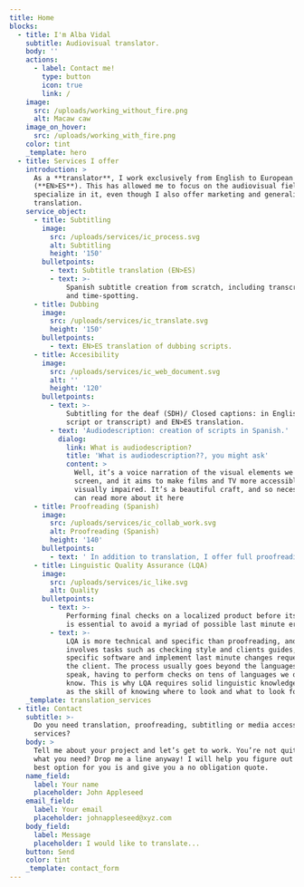 ```yaml
---
title: Home
blocks:
  - title: I'm Alba Vidal
    subtitle: Audiovisual translator.
    body: ''
    actions:
      - label: Contact me!
        type: button
        icon: true
        link: /
    image:
      src: /uploads/working_without_fire.png
      alt: Macaw caw
    image_on_hover:
      src: /uploads/working_with_fire.png
    color: tint
    _template: hero
  - title: Services I offer
    introduction: >
      As a **translator**, I work exclusively from English to European Spanish
      (**EN>ES**). This has allowed me to focus on the audiovisual field and
      specialize in it, even though I also offer marketing and generalist
      translation.
    service_object:
      - title: Subtitling
        image:
          src: /uploads/services/ic_process.svg
          alt: Subtitling
          height: '150'
        bulletpoints:
          - text: Subtitle translation (EN>ES)
          - text: >-
              Spanish subtitle creation from scratch, including transcription
              and time-spotting.
      - title: Dubbing
        image:
          src: /uploads/services/ic_translate.svg
          height: '150'
        bulletpoints:
          - text: EN>ES translation of dubbing scripts.
      - title: Accesibility
        image:
          src: /uploads/services/ic_web_document.svg
          alt: ''
          height: '120'
        bulletpoints:
          - text: >-
              Subtitling for the deaf (SDH)/ Closed captions: in English (from a
              script or transcript) and EN>ES translation.
          - text: 'Audiodescription: creation of scripts in Spanish.'
            dialog:
              link: What is audiodescription?
              title: 'What is audiodescription??, you might ask'
              content: >
                Well, it’s a voice narration of the visual elements we see on
                screen, and it aims to make films and TV more accessible for the
                visually impaired. It’s a beautiful craft, and so necessary. You
                can read more about it here
      - title: Proofreading (Spanish)
        image:
          src: /uploads/services/ic_collab_work.svg
          alt: Proofreading (Spanish)
          height: '140'
        bulletpoints:
          - text: ' In addition to translation, I offer full proofreading (spelling, grammar and style) of Spanish originals and translations. Don’t let careless punctuation or odd-sounding calques ruin a good text. As we say in Spain, four eyes see more than two. And yes, I am that annoying friend who walks around pointing at street signs because There’s a missing comma!.'
      - title: Linguistic Quality Assurance (LQA)
        image:
          src: /uploads/services/ic_like.svg
          alt: Quality
        bulletpoints:
          - text: >-
              Performing final checks on a localized product before its launch
              is essential to avoid a myriad of possible last minute errors.
          - text: >-
              LQA is more technical and specific than proofreading, and it
              involves tasks such as checking style and clients guides, using
              specific software and implement last minute changes requested by
              the client. The process usually goes beyond the languages we
              speak, having to perform checks on tens of languages we don’t
              know. This is why LQA requires solid linguistic knowledge, as well
              as the skill of knowing where to look and what to look for.
    _template: translation_services
  - title: Contact
    subtitle: >-
      Do you need translation, proofreading, subtitling or media accessibility
      services?
    body: >
      Tell me about your project and let’s get to work. You’re not quite sure
      what you need? Drop me a line anyway! I will help you figure out what the
      best option for you is and give you a no obligation quote.
    name_field:
      label: Your name
      placeholder: John Appleseed
    email_field:
      label: Your email
      placeholder: johnappleseed@xyz.com
    body_field:
      label: Message
      placeholder: I would like to translate...
    button: Send
    color: tint
    _template: contact_form
---
```


